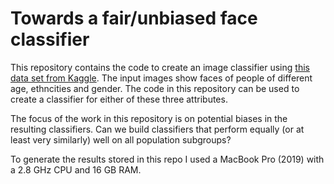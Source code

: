 # Towards a fair/unbiased face classifier

This repository contains the code to create an image classifier
using [this data set from Kaggle](https://www.kaggle.com/datasets/nipunarora8/age-gender-and-ethnicity-face-data-csv).
The input images show faces of people of different age, ethncities
and gender. The code in this repository can be used to create a 
classifier for either of these three attributes.

The focus of the work in this repository is on potential biases
in the resulting classifiers. Can we build classifiers that perform
equally (or at least very similarly) well on all population subgroups?

To generate the results stored in this repo I used a MacBook Pro (2019) 
with a 2.8 GHz CPU and 16 GB RAM.
